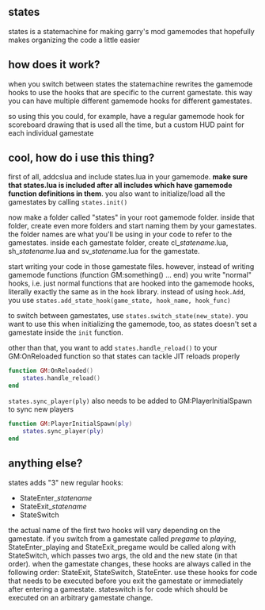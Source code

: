 ## states

states is a statemachine for making garry's mod gamemodes that hopefully makes organizing the code a little easier

## how does it work?

when you switch between states the statemachine rewrites the gamemode hooks to use the hooks that are specific to the current gamestate. this way you can have multiple different gamemode hooks for different gamestates.

so using this you could, for example, have a regular gamemode hook for scoreboard drawing that is used all the time, but a custom HUD paint for each individual gamestate

## cool, how do i use this thing?

first of all, addcslua and include states.lua in your gamemode. **make sure that states.lua is included after all includes which have gamemode function definitions in them**. you also want to initialize/load all the gamestates by calling ```states.init()```

now make a folder called "states" in your root gamemode folder. inside that folder, create even more folders and start naming them by your gamestates. the folder names are what you'll be using in your code to refer to the gamestates. inside each gamestate folder, create cl_*statename*.lua, sh_*statename*.lua and sv_*statename*.lua for the gamestate.

start writing your code in those gamestate files. however, instead of writing gamemode functions (function GM:something() ... end) you write "normal" hooks, i.e. just normal functions that are hooked into the gamemode hooks, literally exactly the same as in the ```hook``` library. instead of using ```hook.Add```, you use ```states.add_state_hook(game_state, hook_name, hook_func)```

to switch between gamestates, use ```states.switch_state(new_state)```. you want to use this when initializing the gamemode, too, as states doesn't set a gamestate inside the ```init``` function.

other than that, you want to add ```states.handle_reload()``` to your GM:OnReloaded function so that states can tackle JIT reloads properly
```lua
function GM:OnReloaded()
	states.handle_reload()
end
```

```states.sync_player(ply)``` also needs to be added to GM:PlayerInitialSpawn to sync new players
```lua
function GM:PlayerInitialSpawn(ply)
	states.sync_player(ply)
end
```

## anything else?

states adds "3" new regular hooks:
* StateEnter_*statename*
* StateExit_*statename*
* StateSwitch

the actual name of the first two hooks will vary depending on the gamestate. if you switch from a gamestate called *pregame* to *playing*, StateEnter_playing and StateExit_pregame would be called along with StateSwitch, which passes two args, the old and the new state (in that order). when the gamestate changes, these hooks are always called in the following order: StateExit, StateSwitch, StateEnter. use these hooks for code that needs to be executed before you exit the gamestate or immediately after entering a gamestate. stateswitch is for code which should be executed on an arbitrary gamestate change.